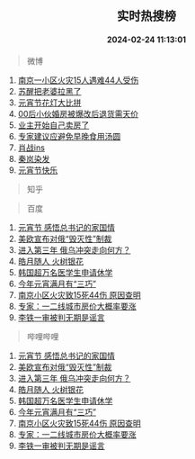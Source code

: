<div align="center"><h2>实时热搜榜</h2><h4>2024-02-24 11:13:01</h4></div>

> 微博  

1. [南京一小区火灾15人遇难44人受伤](https://s.weibo.com/weibo?q=%23%E5%8D%97%E4%BA%AC%E4%B8%80%E5%B0%8F%E5%8C%BA%E7%81%AB%E7%81%BE15%E4%BA%BA%E9%81%87%E9%9A%BE44%E4%BA%BA%E5%8F%97%E4%BC%A4%23&t=31&band_rank=1&Refer=top)<br />
2. [苏醒把老婆拉黑了](https://s.weibo.com/weibo?q=%23%E8%8B%8F%E9%86%92%E6%8A%8A%E8%80%81%E5%A9%86%E6%8B%89%E9%BB%91%E4%BA%86%23&t=31&band_rank=2&Refer=top)<br />
3. [元宵节花灯大比拼](https://s.weibo.com/weibo?q=%23%E5%85%83%E5%AE%B5%E8%8A%82%E8%8A%B1%E7%81%AF%E5%A4%A7%E6%AF%94%E6%8B%BC%23&t=31&band_rank=3&Refer=top)<br />
4. [00后小伙婚房被爆改后退货需天价](https://s.weibo.com/weibo?q=%2300%E5%90%8E%E5%B0%8F%E4%BC%99%E5%A9%9A%E6%88%BF%E8%A2%AB%E7%88%86%E6%94%B9%E5%90%8E%E9%80%80%E8%B4%A7%E9%9C%80%E5%A4%A9%E4%BB%B7%23&t=31&band_rank=4&Refer=top)<br />
5. [业主开始自己卖房了](https://s.weibo.com/weibo?q=%23%E4%B8%9A%E4%B8%BB%E5%BC%80%E5%A7%8B%E8%87%AA%E5%B7%B1%E5%8D%96%E6%88%BF%E4%BA%86%23&t=31&band_rank=5&Refer=top)<br />
6. [专家建议应避免早晚食用汤圆](https://s.weibo.com/weibo?q=%23%E4%B8%93%E5%AE%B6%E5%BB%BA%E8%AE%AE%E5%BA%94%E9%81%BF%E5%85%8D%E6%97%A9%E6%99%9A%E9%A3%9F%E7%94%A8%E6%B1%A4%E5%9C%86%23&t=31&band_rank=6&Refer=top)<br />
7. [肖战ins](https://s.weibo.com/weibo?q=%E8%82%96%E6%88%98ins&t=31&band_rank=7&Refer=top)<br />
8. [秦岚染发](https://s.weibo.com/weibo?q=%E7%A7%A6%E5%B2%9A%E6%9F%93%E5%8F%91&t=31&band_rank=8&Refer=top)<br />
9. [元宵节快乐](https://s.weibo.com/weibo?q=%23%E5%85%83%E5%AE%B5%E8%8A%82%E5%BF%AB%E4%B9%90%23&t=31&band_rank=9&Refer=top)<br />

> 知乎  


> 百度  

1. [元宵节 感悟总书记的家国情](https://www.baidu.com/s?wd=%E5%85%83%E5%AE%B5%E8%8A%82+%E6%84%9F%E6%82%9F%E6%80%BB%E4%B9%A6%E8%AE%B0%E7%9A%84%E5%AE%B6%E5%9B%BD%E6%83%85&sa=fyb_news&rsv_dl=fyb_news)<br />
2. [美欧宣布对俄“毁灭性”制裁](https://www.baidu.com/s?wd=%E7%BE%8E%E6%AC%A7%E5%AE%A3%E5%B8%83%E5%AF%B9%E4%BF%84%E2%80%9C%E6%AF%81%E7%81%AD%E6%80%A7%E2%80%9D%E5%88%B6%E8%A3%81&sa=fyb_news&rsv_dl=fyb_news)<br />
3. [进入第三年 俄乌冲突走向何方？](https://www.baidu.com/s?wd=%E8%BF%9B%E5%85%A5%E7%AC%AC%E4%B8%89%E5%B9%B4+%E4%BF%84%E4%B9%8C%E5%86%B2%E7%AA%81%E8%B5%B0%E5%90%91%E4%BD%95%E6%96%B9%EF%BC%9F&sa=fyb_news&rsv_dl=fyb_news)<br />
4. [皓月随人 火树银花](https://www.baidu.com/s?wd=%E7%9A%93%E6%9C%88%E9%9A%8F%E4%BA%BA+%E7%81%AB%E6%A0%91%E9%93%B6%E8%8A%B1&sa=fyb_news&rsv_dl=fyb_news)<br />
5. [韩国超万名医学生申请休学](https://www.baidu.com/s?wd=%E9%9F%A9%E5%9B%BD%E8%B6%85%E4%B8%87%E5%90%8D%E5%8C%BB%E5%AD%A6%E7%94%9F%E7%94%B3%E8%AF%B7%E4%BC%91%E5%AD%A6&sa=fyb_news&rsv_dl=fyb_news)<br />
6. [今年元宵满月有“三巧”](https://www.baidu.com/s?wd=%E4%BB%8A%E5%B9%B4%E5%85%83%E5%AE%B5%E6%BB%A1%E6%9C%88%E6%9C%89%E2%80%9C%E4%B8%89%E5%B7%A7%E2%80%9D&sa=fyb_news&rsv_dl=fyb_news)<br />
7. [南京小区火灾致15死44伤 原因查明](https://www.baidu.com/s?wd=%E5%8D%97%E4%BA%AC%E5%B0%8F%E5%8C%BA%E7%81%AB%E7%81%BE%E8%87%B415%E6%AD%BB44%E4%BC%A4+%E5%8E%9F%E5%9B%A0%E6%9F%A5%E6%98%8E&sa=fyb_news&rsv_dl=fyb_news)<br />
8. [专家：一二线城市房价大概率要涨](https://www.baidu.com/s?wd=%E4%B8%93%E5%AE%B6%EF%BC%9A%E4%B8%80%E4%BA%8C%E7%BA%BF%E5%9F%8E%E5%B8%82%E6%88%BF%E4%BB%B7%E5%A4%A7%E6%A6%82%E7%8E%87%E8%A6%81%E6%B6%A8&sa=fyb_news&rsv_dl=fyb_news)<br />
9. [李铁一审被判无期是谣言](https://www.baidu.com/s?wd=%E6%9D%8E%E9%93%81%E4%B8%80%E5%AE%A1%E8%A2%AB%E5%88%A4%E6%97%A0%E6%9C%9F%E6%98%AF%E8%B0%A3%E8%A8%80&sa=fyb_news&rsv_dl=fyb_news)<br />

> 哔哩哔哩  

1. [元宵节 感悟总书记的家国情](https://www.baidu.com/s?wd=%E5%85%83%E5%AE%B5%E8%8A%82+%E6%84%9F%E6%82%9F%E6%80%BB%E4%B9%A6%E8%AE%B0%E7%9A%84%E5%AE%B6%E5%9B%BD%E6%83%85&sa=fyb_news&rsv_dl=fyb_news)<br />
2. [美欧宣布对俄“毁灭性”制裁](https://www.baidu.com/s?wd=%E7%BE%8E%E6%AC%A7%E5%AE%A3%E5%B8%83%E5%AF%B9%E4%BF%84%E2%80%9C%E6%AF%81%E7%81%AD%E6%80%A7%E2%80%9D%E5%88%B6%E8%A3%81&sa=fyb_news&rsv_dl=fyb_news)<br />
3. [进入第三年 俄乌冲突走向何方？](https://www.baidu.com/s?wd=%E8%BF%9B%E5%85%A5%E7%AC%AC%E4%B8%89%E5%B9%B4+%E4%BF%84%E4%B9%8C%E5%86%B2%E7%AA%81%E8%B5%B0%E5%90%91%E4%BD%95%E6%96%B9%EF%BC%9F&sa=fyb_news&rsv_dl=fyb_news)<br />
4. [皓月随人 火树银花](https://www.baidu.com/s?wd=%E7%9A%93%E6%9C%88%E9%9A%8F%E4%BA%BA+%E7%81%AB%E6%A0%91%E9%93%B6%E8%8A%B1&sa=fyb_news&rsv_dl=fyb_news)<br />
5. [韩国超万名医学生申请休学](https://www.baidu.com/s?wd=%E9%9F%A9%E5%9B%BD%E8%B6%85%E4%B8%87%E5%90%8D%E5%8C%BB%E5%AD%A6%E7%94%9F%E7%94%B3%E8%AF%B7%E4%BC%91%E5%AD%A6&sa=fyb_news&rsv_dl=fyb_news)<br />
6. [今年元宵满月有“三巧”](https://www.baidu.com/s?wd=%E4%BB%8A%E5%B9%B4%E5%85%83%E5%AE%B5%E6%BB%A1%E6%9C%88%E6%9C%89%E2%80%9C%E4%B8%89%E5%B7%A7%E2%80%9D&sa=fyb_news&rsv_dl=fyb_news)<br />
7. [南京小区火灾致15死44伤 原因查明](https://www.baidu.com/s?wd=%E5%8D%97%E4%BA%AC%E5%B0%8F%E5%8C%BA%E7%81%AB%E7%81%BE%E8%87%B415%E6%AD%BB44%E4%BC%A4+%E5%8E%9F%E5%9B%A0%E6%9F%A5%E6%98%8E&sa=fyb_news&rsv_dl=fyb_news)<br />
8. [专家：一二线城市房价大概率要涨](https://www.baidu.com/s?wd=%E4%B8%93%E5%AE%B6%EF%BC%9A%E4%B8%80%E4%BA%8C%E7%BA%BF%E5%9F%8E%E5%B8%82%E6%88%BF%E4%BB%B7%E5%A4%A7%E6%A6%82%E7%8E%87%E8%A6%81%E6%B6%A8&sa=fyb_news&rsv_dl=fyb_news)<br />
9. [李铁一审被判无期是谣言](https://www.baidu.com/s?wd=%E6%9D%8E%E9%93%81%E4%B8%80%E5%AE%A1%E8%A2%AB%E5%88%A4%E6%97%A0%E6%9C%9F%E6%98%AF%E8%B0%A3%E8%A8%80&sa=fyb_news&rsv_dl=fyb_news)<br />
